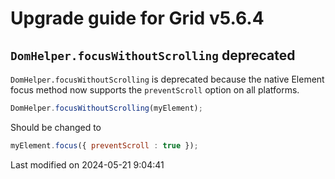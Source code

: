 # Upgrade guide for Grid v5.6.4

## `DomHelper.focusWithoutScrolling` deprecated
`DomHelper.focusWithoutScrolling` is deprecated because the native Element focus method now supports
the `preventScroll` option on all platforms.

```javascript
DomHelper.focusWithoutScrolling(myElement);
```

Should be changed to

```javascript
myElement.focus({ preventScroll : true });
```


<p class="last-modified">Last modified on 2024-05-21 9:04:41</p>
